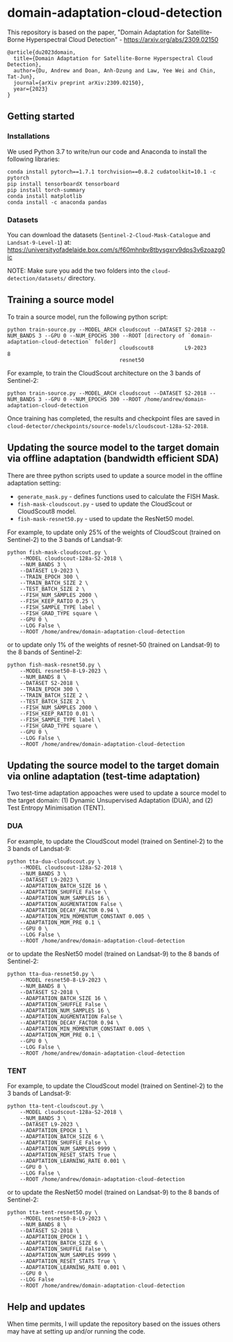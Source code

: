 # domain-adaptation-cloud-detection

This repository is based on the paper, "Domain Adaptation for Satellite-Borne Hyperspectral Cloud Detection" - https://arxiv.org/abs/2309.02150

```
@article{du2023domain,
  title={Domain Adaptation for Satellite-Borne Hyperspectral Cloud Detection},
  author={Du, Andrew and Doan, Anh-Dzung and Law, Yee Wei and Chin, Tat-Jun},
  journal={arXiv preprint arXiv:2309.02150},
  year={2023}
}
```
## Getting started

### Installations
We used Python 3.7 to write/run our code and Anaconda to install the following libraries:

```
conda install pytorch==1.7.1 torchvision==0.8.2 cudatoolkit=10.1 -c pytorch
pip install tensorboardX tensorboard
pip install torch-summary
conda install matplotlib 
conda install -c anaconda pandas
```

### Datasets
You can download the datasets (```Sentinel-2-Cloud-Mask-Catalogue``` and ```Landsat-9-Level-1```) at: https://universityofadelaide.box.com/s/f60mhnbv8tbysgxrv9dps3v6zoazg0ic

NOTE: Make sure you add the two folders into the ```cloud-detection/datasets/``` directory.

## Training a source model
To train a source model, run the following python script:

```
python train-source.py --MODEL_ARCH cloudscout --DATASET S2-2018 --NUM_BANDS 3 --GPU 0 --NUM_EPOCHS 300 --ROOT [directory of `domain-adaptation-cloud-detection` folder]
                                    cloudscout8          L9-2023             8
                                    resnet50
```

For example, to train the CloudScout architecture on the 3 bands of Sentinel-2:
```
python train-source.py --MODEL_ARCH cloudscout --DATASET S2-2018 --NUM_BANDS 3 --GPU 0 --NUM_EPOCHS 300 --ROOT /home/andrew/domain-adaptation-cloud-detection
```
Once training has completed, the results and checkpoint files are saved in ```cloud-detector/checkpoints/source-models/cloudscout-128a-S2-2018```.


## Updating the source model to the target domain via offline adaptation (bandwidth efficient SDA)
There are three python scripts used to update a source model in the offline adaptation setting:

* ```generate_mask.py``` - defines functions used to calculate the FISH Mask.
* ```fish-mask-cloudscout.py``` - used to update the CloudScout or CloudScout8 model.
* ```fish-mask-resnet50.py``` - used to update the ResNet50 model.

For example, to update only 25% of the weights of CloudScout (trained on Sentinel-2) to the 3 bands of Landsat-9: 
```
python fish-mask-cloudscout.py \
    --MODEL cloudscout-128a-S2-2018 \
    --NUM_BANDS 3 \
    --DATASET L9-2023 \
    --TRAIN_EPOCH 300 \
    --TRAIN_BATCH_SIZE 2 \
    --TEST_BATCH_SIZE 2 \
    --FISH_NUM_SAMPLES 2000 \
    --FISH_KEEP_RATIO 0.25 \
    --FISH_SAMPLE_TYPE label \
    --FISH_GRAD_TYPE square \
    --GPU 0 \
    --LOG False \
    --ROOT /home/andrew/domain-adaptation-cloud-detection
```
or to update only 1% of the weights of resnet-50 (trained on Landsat-9) to the 8 bands of Sentinel-2:
```
python fish-mask-resnet50.py \
    --MODEL resnet50-8-L9-2023 \
    --NUM_BANDS 8 \
    --DATASET S2-2018 \
    --TRAIN_EPOCH 300 \
    --TRAIN_BATCH_SIZE 2 \
    --TEST_BATCH_SIZE 2 \
    --FISH_NUM_SAMPLES 2000 \
    --FISH_KEEP_RATIO 0.01 \
    --FISH_SAMPLE_TYPE label \
    --FISH_GRAD_TYPE square \
    --GPU 0 \
    --LOG False \
    --ROOT /home/andrew/domain-adaptation-cloud-detection
```

## Updating the source model to the target domain via online adaptation (test-time adaptation)
Two test-time adaptation appoaches were used to update a source model to the target domain: (1) Dynamic Unsupervised Adaptation (DUA), and (2) Test Entropy Minimisation (TENT).


### DUA
For example, to update the CloudScout model (trained on Sentinel-2) to the 3 bands of Landsat-9:
```
python tta-dua-cloudscout.py \
    --MODEL cloudscout-128a-S2-2018 \
    --NUM_BANDS 3 \
    --DATASET L9-2023 \
    --ADAPTATION_BATCH_SIZE 16 \
    --ADAPTATION_SHUFFLE False \
    --ADAPTATION_NUM_SAMPLES 16 \
    --ADAPTATION_AUGMENTATION False \
    --ADAPTATION_DECAY_FACTOR 0.94 \
    --ADAPTATION_MIN_MOMENTUM_CONSTANT 0.005 \
    --ADAPTATION_MOM_PRE 0.1 \
    --GPU 0 \
    --LOG False \
    --ROOT /home/andrew/domain-adaptation-cloud-detection
```
or to update the ResNet50 model (trained on Landsat-9) to the 8 bands of Sentinel-2:
```
python tta-dua-resnet50.py \
    --MODEL resnet50-8-L9-2023 \
    --NUM_BANDS 8 \
    --DATASET S2-2018 \
    --ADAPTATION_BATCH_SIZE 16 \
    --ADAPTATION_SHUFFLE False \
    --ADAPTATION_NUM_SAMPLES 16 \
    --ADAPTATION_AUGMENTATION False \
    --ADAPTATION_DECAY_FACTOR 0.94 \
    --ADAPTATION_MIN_MOMENTUM_CONSTANT 0.005 \
    --ADAPTATION_MOM_PRE 0.1 \
    --GPU 0 \
    --LOG False \
    --ROOT /home/andrew/domain-adaptation-cloud-detection
```

### TENT
For example, to update the CloudScout model (trained on Sentinel-2) to the 3 bands of Landsat-9:
```
python tta-tent-cloudscout.py \
    --MODEL cloudscout-128a-S2-2018 \
    --NUM_BANDS 3 \
    --DATASET L9-2023 \
    --ADAPTATION_EPOCH 1 \
    --ADAPTATION_BATCH_SIZE 6 \
    --ADAPTATION_SHUFFLE False \
    --ADAPTATION_NUM_SAMPLES 9999 \
    --ADAPTATION_RESET_STATS True \
    --ADAPTATION_LEARNING_RATE 0.001 \
    --GPU 0 \
    --LOG False \
    --ROOT /home/andrew/domain-adaptation-cloud-detection
```
or to update the ResNet50 model (trained on Landsat-9) to the 8 bands of Sentinel-2:
```
python tta-tent-resnet50.py \
    --MODEL resnet50-8-L9-2023 \
    --NUM_BANDS 8 \
    --DATASET S2-2018 \
    --ADAPTATION_EPOCH 1 \
    --ADAPTATION_BATCH_SIZE 6 \
    --ADAPTATION_SHUFFLE False \
    --ADAPTATION_NUM_SAMPLES 9999 \
    --ADAPTATION_RESET_STATS True \
    --ADAPTATION_LEARNING_RATE 0.001 \
    --GPU 0 \
    --LOG False
    --ROOT /home/andrew/domain-adaptation-cloud-detection  
```


## Help and updates
When time permits, I will update the repository based on the issues others may have at setting up and/or running the code.


